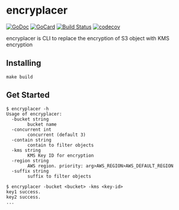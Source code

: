 # encryplacer
[![GoDoc][1]][2]
[![GoCard][3]][4]
[![Build Status][5]][6]
[![codecov][7]][8]

[1]: https://godoc.org/github.com/atsushi-ishibashi/go-aws-resolver?status.svg
[2]: https://godoc.org/github.com/atsushi-ishibashi/go-aws-resolver
[3]: https://goreportcard.com/badge/github.com/atsushi-ishibashi/go-aws-resolver
[4]: https://goreportcard.com/report/github.com/atsushi-ishibashi/go-aws-resolver
[5]: https://travis-ci.org/atsushi-ishibashi/go-aws-resolver.svg?branch=master
[6]: https://travis-ci.org/atsushi-ishibashi/go-aws-resolver
[7]: https://codecov.io/gh/atsushi-ishibashi/go-aws-resolver/branch/master/graph/badge.svg
[8]: https://codecov.io/gh/atsushi-ishibashi/go-aws-resolver

encryplacer is CLI to replace the encryption of S3 object with KMS encryption

## Installing
```
make build
```

## Get Started
```
$ encryplacer -h
Usage of encryplacer:
  -bucket string
    	bucket name
  -concurrent int
    	concurrent (default 3)
  -contain string
    	contain to filter objects
  -kms string
    	KMS Key ID for encryption
  -region string
    	AWS region. priority: arg>AWS_REGION>AWS_DEFAULT_REGION
  -suffix string
    	suffix to filter objects
```
```
$ encryplacer -bucket <bucket> -kms <key-id>
key1 success.
key2 success.
...
```
